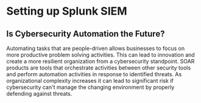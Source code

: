 # Setting up Splunk SIEM

## Is Cybersecurity Automation the Future?

Automating tasks that are people-driven allows businesses to focus on more productive problem solving activities. This can lead to innovation and create a more resilient organization from a cybersecurity standpoint. SOAR products are tools that orchestrate activities between other security tools and perform automation activities in response to identified threats. As organizational complexity increases it can lead to significant risk if cybersecurity can't manage the changing environment by properly defending against threats.